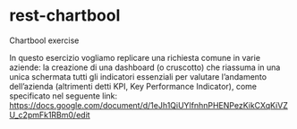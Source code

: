 # rest-chartbool

Chartbool exercise

In questo esercizio vogliamo replicare una richiesta comune in varie aziende: la creazione di una dashboard (o cruscotto) che riassuma in una unica schermata tutti gli indicatori essenziali per valutare l’andamento dell’azienda (altrimenti detti KPI, Key Performance Indicator), come specificato nel seguente link: 
https://docs.google.com/document/d/1eJh1QiUYlfnhnPHENPezKikCXqKiVZU_c2pmFk1RBm0/edit
